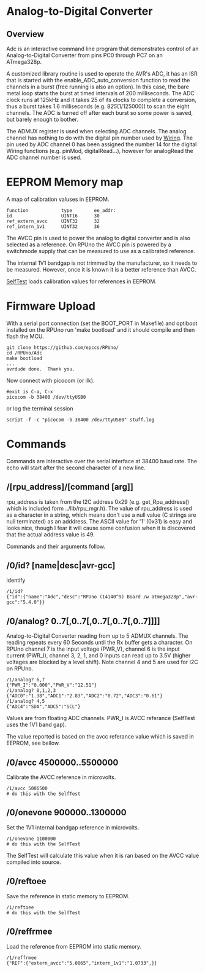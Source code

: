 # Analog-to-Digital Converter

## Overview

Adc is an interactive command line program that demonstrates control of an Analog-to-Digital Converter from pins PC0 through PC7 on an ATmega328p. 

A customized library routine is used to operate the AVR's ADC, it has an ISR that is started with the enable_ADC_auto_conversion function to read the channels in a burst (free running is also an option). In this case, the bare metal loop starts the burst at timed intervals of 200 milliseconds. The ADC clock runs at 125kHz and it takes 25 of its clocks to complete a conversion, thus a burst takes 1.6 milliseconds (e.g. 8*25*(1/125000)) to scan the eight channels. The ADC is turned off after each burst so some power is saved, but barely enough to bother.

The ADMUX register is used when selecting ADC channels.  The analog channel has nothing to do with the digital pin number used by [Wiring]. The pin used by ADC channel 0 has been assigned the number 14 for the digital Wiring functions (e.g. pinMod, digitalRead...), however for analogRead the ADC channel number is used.

[Wiring]: https://arduinohistory.github.io/


# EEPROM Memory map 

A map of calibration valuses in EEPROM. 

```
function            type        ee_addr:
id                  UINT16      30
ref_extern_avcc     UINT32      32
ref_intern_1v1      UINT32      36
```

The AVCC pin is used to power the analog to digital converter and is also selected as a reference. On RPUno the AVCC pin is powered by a switchmode supply that can be measured to use as a calibrated reference.

The internal 1V1 bandgap is not trimmed by the manufacturer, so it needs to be measured. However, once it is known it is a better reference than AVCC.

[SelfTest] loads calibration values for references in EEPROM.

[SelfTest]: https://github.com/epccs/RPUno/tree/master/SelfTest


# Firmware Upload

With a serial port connection (set the BOOT_PORT in Makefile) and optiboot installed on the RPUno run 'make bootload' and it should compile and then flash the MCU.

``` 
git clone https://github.com/epccs/RPUno/
cd /RPUno/Adc
make bootload
...
avrdude done.  Thank you.
``` 

Now connect with picocom (or ilk).


``` 
#exit is C-a, C-x
picocom -b 38400 /dev/ttyUSB0
``` 

or log the terminal session

``` 
script -f -c "picocom -b 38400 /dev/ttyUSB0" stuff.log
``` 


# Commands

Commands are interactive over the serial interface at 38400 baud rate. The echo will start after the second character of a new line. 


## /\[rpu_address\]/\[command \[arg\]\]

rpu_address is taken from the I2C address 0x29 (e.g. get_Rpu_address() which is included form ../lib/rpu_mgr.h). The value of rpu_address is used as a character in a string, which means don't use a null value (C strings are null terminated) as an adddress. The ASCII value for '1' (0x31) is easy and looks nice, though I fear it will cause some confusion when it is discovered that the actual address value is 49.

Commands and their arguments follow.


## /0/id? \[name|desc|avr-gcc\]

identify 

``` 
/1/id?
{"id":{"name":"Adc","desc":"RPUno (14140^9) Board /w atmega328p","avr-gcc":"5.4.0"}}
```

##  /0/analog? 0..7\[,0..7\[,0..7\[,0..7\[,0..7\]\]\]\]    

Analog-to-Digital Converter reading from up to 5 ADMUX channels. The reading repeats every 60 Seconds until the Rx buffer gets a character. On RPUno channel 7 is the input voltage (PWR_V), channel 6 is the input current (PWR_I), channel 3, 2,  1, and 0 inputs can read up to 3.5V (higher voltages are blocked by a level shift).  Note channel 4 and 5 are used for I2C on RPUno.

``` 
/1/analog? 6,7
{"PWR_I":"0.000","PWR_V":"12.51"}
/1/analog? 0,1,2,3
{"ADC0":"1.38","ADC1":"2.83","ADC2":"0.72","ADC3":"0.61"}
/1/analog? 4,5
{"ADC4":"SDA","ADC5":"SCL"}
```

Values are from floating ADC channels. PWR_I is AVCC referance (SelfTest uses the 1V1 band gap).

The value reported is based on the avcc referance value which is saved in EEPROM, see bellow.


##  /0/avcc 4500000..5500000

Calibrate the AVCC reference in microvolts.

``` 
/1/avcc 5006500
# do this with the SelfTest
``` 


##  /0/onevone 900000..1300000

Set the 1V1 internal bandgap reference in microvolts.

```
/1/onevone 1100000
# do this with the SelfTest
``` 

The SelfTest will calculate this value when it is ran based on the AVCC value compiled into source.


##  /0/reftoee

Save the reference in static memory to EEPROM.

```
/1/reftoee
# do this with the SelfTest
```


##  /0/reffrmee

Load the reference from EEPROM into static memory.

```
/1/reffrmee
{"REF":{"extern_avcc":"5.0065","intern_1v1":"1.0733",}}
```

